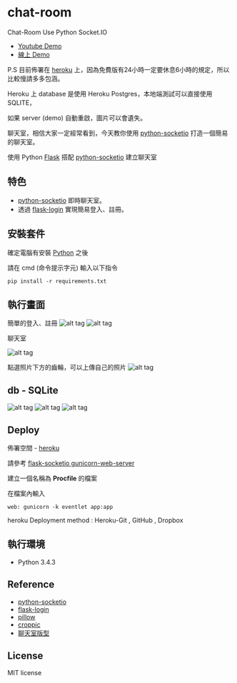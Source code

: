 # chat-room
Chat-Room Use Python Socket.IO  

* [Youtube Demo](https://youtu.be/l53-K03hIXs)  
* [線上 Demo](http://chatflask.herokuapp.com/)  

P.S
目前佈署在 [heroku](https://dashboard.heroku.com/) 上，因為免費版有24小時一定要休息6小時的規定，所以比較慢請多多包涵。

Heroku 上 database 是使用 Heroku Postgres，本地端測試可以直接使用SQLITE，

如果 server (demo) 自動重啟，圖片可以會遺失。
 
聊天室，相信大家一定經常看到，今天教你使用 [python-socketio](https://github.com/miguelgrinberg/python-socketio) 打造一個簡易的聊天室。

使用 Python [Flask](http://flask.pocoo.org/) 搭配 [python-socketio](https://github.com/miguelgrinberg/python-socketio) 建立聊天室



## 特色
* [python-socketio](https://github.com/miguelgrinberg/python-socketio) 即時聊天室。
* 透過 [flask-login](https://github.com/maxcountryman/flask-login) 實現簡易登入、註冊。


## 安裝套件 
確定電腦有安裝 [Python](https://www.python.org/) 之後

請在  cmd (命令提示字元) 輸入以下指令
``` 
pip install -r requirements.txt
```


## 執行畫面

簡單的登入、註冊
![alt tag](http://i.imgur.com/XiNxpEQ.jpg)
![alt tag](http://i.imgur.com/4FoQskT.jpg)

聊天室

![alt tag](http://i.imgur.com/ghdeqF7.jpg)

點選照片下方的齒輪，可以上傳自己的照片
![alt tag](http://i.imgur.com/316KdGN.jpg)

## db - SQLite
![alt tag](http://i.imgur.com/LEuKo7o.jpg)
![alt tag](http://i.imgur.com/isOb07Z.jpg)
![alt tag](http://i.imgur.com/fQyhQpn.jpg)


## Deploy
佈署空間 - [heroku](https://dashboard.heroku.com/) 

請參考 [flask-socketio gunicorn-web-server](https://flask-socketio.readthedocs.io/en/latest/#gunicorn-web-server)

建立一個名稱為 <b>Procfile</b> 的檔案

在檔案內輸入
``` 
web: gunicorn -k eventlet app:app
```

heroku Deployment method : Heroku-Git , GitHub , Dropbox


## 執行環境
* Python 3.4.3

## Reference 
* [python-socketio](https://github.com/miguelgrinberg/python-socketio) 
* [flask-login](https://github.com/maxcountryman/flask-login) 
* [pillow](https://pillow.readthedocs.io/en/4.0.x/)
* [croppic](http://www.croppic.net/)
* [聊天室版型](http://www.bypeople.com/minimal-css-chat-ui/)

## License
MIT license
